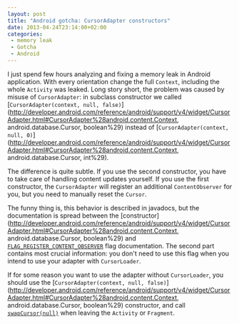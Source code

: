 ```yaml
---
layout: post
title: "Android gotcha: CursorAdapter constructors"
date: 2013-04-24T23:14:00+02:00
categories:
 - memory leak
 - Gotcha
 - Android
---
```


I just spend few hours analyzing and fixing a memory leak in Android application. With every orientation change the full `Context`, including the whole `Activity` was leaked. Long story short, the problem was caused by misuse of `CursorAdapter`: in subclass constructor we called [`CursorAdapter(context, null, false)`](http://developer.android.com/reference/android/support/v4/widget/CursorAdapter.html#CursorAdapter%28android.content.Context, android.database.Cursor, boolean%29) instead of [`CursorAdapter(context, null, 0)`](http://developer.android.com/reference/android/support/v4/widget/CursorAdapter.html#CursorAdapter%28android.content.Context, android.database.Cursor, int%29).

The difference is quite subtle. If you use the second constructor, you have to take care of handling content updates yourself. If you use the first constructor, the `CursorAdapter` will register an additional `ContentObserver` for you, but you need to manually reset the `Cursor`.

The funny thing is, this behavior is described in javadocs, but the documentation is spread between the [constructor](http://developer.android.com/reference/android/support/v4/widget/CursorAdapter.html#CursorAdapter%28android.content.Context, android.database.Cursor, boolean%29) and [`FLAG_REGISTER_CONTENT_OBSERVER`](http://developer.android.com/reference/android/support/v4/widget/CursorAdapter.html#FLAG_REGISTER_CONTENT_OBSERVER) flag documentation. The second part contains most crucial information: you don't need to use this flag when you intend to use your adapter with `CursorLoader`.

If for some reason you want to use the adapter without `CursorLoader`, you should use the [`CursorAdapter(context, null, false)`](http://developer.android.com/reference/android/support/v4/widget/CursorAdapter.html#CursorAdapter%28android.content.Context, android.database.Cursor, boolean%29) constructor, and call [`swapCursor(null)`](http://developer.android.com/reference/android/support/v4/widget/CursorAdapter.html#swapCursor%28android.database.Cursor%29) when leaving the `Activity` or `Fragment`.
